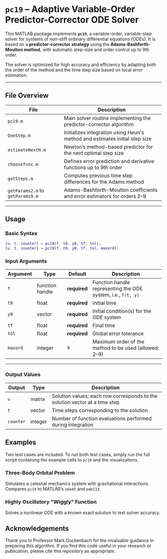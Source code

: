 # `pc19` – Adaptive Variable-Order Predictor-Corrector ODE Solver

This MATLAB package implements **`pc19`**, a variable-order, variable-step solver for systems of non-stiff ordinary differential equations (ODEs). It is based on a **predictor-corrector strategy** using the **Adams-Bashforth-Moulton method**, with automatic step-size and order control up to 9th order.

The solver is optimized for high accuracy and efficiency by adapting both the order of the method and the time step size based on local error estimation.

---

## File Overview

| File | Description |
|------|-------------|
| `pc19.m` | Main solver routine implementing the predictor-corrector algorithm |
| `OneStep.m` | Initializes integration using Heun's method and estimates initial step size |
| `estimateNextH.m` | Newton’s method-based predictor for the next optimal step size |
| `choosefunc.m` | Defines error prediction and derivative functions up to 9th order |
| `getSteps.m` | Computes previous time step differences for the Adams method |
| `getParams2.m` to `getParams9.m` | Adams-Bashforth-Moulton coefficients and error estimators for orders 2–9 |

---

## Usage

### Basic Syntax

```matlab
[u, t, counter] = pc19(f, t0, y0, tf, tol);
[u, t, counter] = pc19(f, t0, y0, tf, tol, maxord);
```
### Input Arguments

| Argument | Type     | Default | Description                                                                 |
|----------|----------|---------|-----------------------------------------------------------------------------|
| `f`      | function handle | **required** | Function handle representing the ODE system, i.e., `f(t, y)` |
| `t0`     | float    | **required** | Initial time                                                              |
| `y0`     | vector   | **required** | Initial condition(s) for the ODE system                                   |
| `tf`     | float    | **required** | Final time                                                                |
| `tol`    | float    | **required** | Global error tolerance                                                    |
| `maxord` | integer  | `9`     | Maximum order of the method to be used (allowed: 2–9)                      |

---

### Output Values

| Output     | Type     | Description                                                                 |
|------------|----------|-----------------------------------------------------------------------------|
| `u`        | matrix   | Solution values; each row corresponds to the solution vector at a time step |
| `t`        | vector   | Time steps corresponding to the solution                                    |
| `counter`  | integer  | Number of function evaluations performed during integration                 |

## Examples
Two test cases are included. To run both test cases, simply run the full script containing the example calls to `pc19` and the visualizations.
### Three-Body Orbital Problem
Simulates a celestial mechanics system with gravitational interactions. Compares `pc19` to MATLAB’s `ode45` and `ode113`.
### Highly Oscillatory "Wiggly" Function
Solves a nonlinear ODE with a known exact solution to test solver accuracy.


## Acknowledgements
Thank you to Professor Mark Gockenbach for the invaluable guidance in preparing this algorithm. If you find this code useful in your research or publication, please cite this repository as appropriate.
